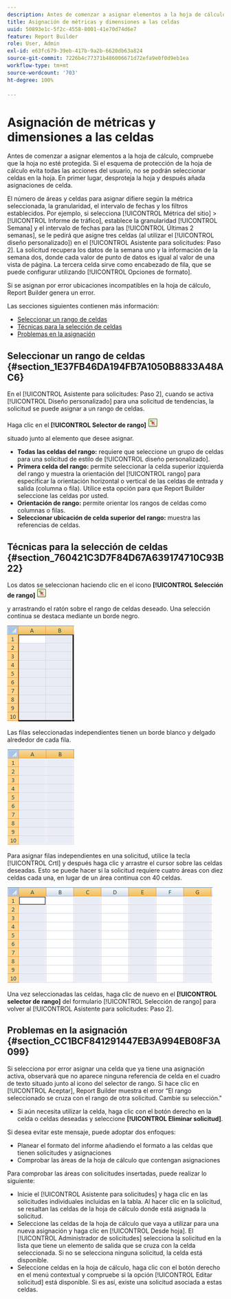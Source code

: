 ```yaml
---
description: Antes de comenzar a asignar elementos a la hoja de cálculo, compruebe que la hoja no esté protegida. Si el esquema de protección de la hoja de cálculo evita todas las acciones del usuario, no se podrán seleccionar celdas en la hoja. En primer lugar, desproteja la hoja y después añada asignaciones de celda.
title: Asignación de métricas y dimensiones a las celdas
uuid: 50893e1c-5f2c-4558-8001-41e70d74d6e7
feature: Report Builder
role: User, Admin
exl-id: e63fc679-39eb-417b-9a2b-6620db63a824
source-git-commit: 7226b4c77371b486006671d72efa9e0f0d9eb1ea
workflow-type: tm+mt
source-wordcount: '703'
ht-degree: 100%

---
```


# Asignación de métricas y dimensiones a las celdas

Antes de comenzar a asignar elementos a la hoja de cálculo, compruebe que la hoja no esté protegida. Si el esquema de protección de la hoja de cálculo evita todas las acciones del usuario, no se podrán seleccionar celdas en la hoja. En primer lugar, desproteja la hoja y después añada asignaciones de celda.

El número de áreas y celdas para asignar difiere según la métrica seleccionada, la granularidad, el intervalo de fechas y los filtros establecidos. Por ejemplo, si selecciona [!UICONTROL Métrica del sitio] > [!UICONTROL Informe de tráfico], establece la granularidad [!UICONTROL Semana] y el intervalo de fechas para las [!UICONTROL Últimas 2 semanas], se le pedirá que asigne tres celdas (al utilizar el [!UICONTROL diseño personalizado]) en el [!UICONTROL Asistente para solicitudes: Paso 2]. La solicitud recupera los datos de la semana uno y la información de la semana dos, donde cada valor de punto de datos es igual al valor de una vista de página. La tercera celda sirve como encabezado de fila, que se puede configurar utilizando [!UICONTROL Opciones de formato].

Si se asignan por error ubicaciones incompatibles en la hoja de cálculo, Report Builder genera un error.

Las secciones siguientes contienen más información:

* [Seleccionar un rango de celdas ](/help/analyze/report-builder/layout/map-metrics-and-dimensions-to-cells.md#section_1E37FB46DA194FB7A1050B8833A48AC6)
* [Técnicas para la selección de celdas ](/help/analyze/report-builder/layout/map-metrics-and-dimensions-to-cells.md#section_760421C3D7F84D67A639174710C93B22)
* [Problemas en la asignación ](/help/analyze/report-builder/layout/map-metrics-and-dimensions-to-cells.md#section_CC1BCF841291447EB3A994EB08F3A099)

## Seleccionar un rango de celdas {#section_1E37FB46DA194FB7A1050B8833A48AC6}

En el [!UICONTROL Asistente para solicitudes: Paso 2], cuando se activa [!UICONTROL Diseño personalizado] para una solicitud de tendencias, la solicitud se puede asignar a un rango de celdas.

Haga clic en el **[!UICONTROL Selector de rango]** ![select_cell_icon.png](assets/select_cell_icon.png)

situado junto al elemento que desee asignar.

* **Todas las celdas del rango:** requiere que seleccione un grupo de celdas para una solicitud de estilo de [!UICONTROL diseño personalizado].
* **Primera celda del rango:** permite seleccionar la celda superior izquierda del rango y muestra la orientación del [!UICONTROL rango] para especificar la orientación horizontal o vertical de las celdas de entrada y salida (columna o fila). Utilice esta opción para que Report Builder seleccione las celdas por usted.
* **Orientación de rango:** permite orientar los rangos de celdas como columnas o filas.
* **Seleccionar ubicación de celda superior del rango:** muestra las referencias de celdas.

## Técnicas para la selección de celdas {#section_760421C3D7F84D67A639174710C93B22}

Los datos se seleccionan haciendo clic en el icono **[!UICONTROL Selección de rango]** ![select_cell_icon.png](assets/select_cell_icon.png)

y arrastrando el ratón sobre el rango de celdas deseado. Una selección continua se destaca mediante un borde negro.

![](assets/twenty_cells.gif)

Las filas seleccionadas independientes tienen un borde blanco y delgado alrededor de cada fila.

![](assets/twoXten_cells_highlighted.gif)

Para asignar filas independientes en una solicitud, utilice la tecla [!UICONTROL Crtl] y después haga clic y arrastre el cursor sobre las celdas deseadas. Esto se puede hacer si la solicitud requiere cuatro áreas con diez celdas cada una, en lugar de un área continua con 40 celdas.

![](assets/map4.png)

Una vez seleccionadas las celdas, haga clic de nuevo en el **[!UICONTROL selector de rango]** del formulario [!UICONTROL Selección de rango] para volver al [!UICONTROL Asistente para solicitudes: Paso 2].

## Problemas en la asignación {#section_CC1BCF841291447EB3A994EB08F3A099}

Si selecciona por error asignar una celda que ya tiene una asignación activa, observará que no aparece ninguna referencia de celda en el cuadro de texto situado junto al icono del selector de rango. Si hace clic en [!UICONTROL Aceptar], Report Builder muestra el error “El rango seleccionado se cruza con el rango de otra solicitud. Cambie su selección.&quot;

* Si aún necesita utilizar la celda, haga clic con el botón derecho en la celda o celdas deseadas y seleccione **[!UICONTROL Eliminar solicitud]**.

Si desea evitar este mensaje, puede adoptar dos enfoques:

* Planear el formato del informe añadiendo el formato a las celdas que tienen solicitudes y asignaciones
* Comprobar las áreas de la hoja de cálculo que contengan asignaciones

Para comprobar las áreas con solicitudes insertadas, puede realizar lo siguiente:

* Inicie el [!UICONTROL Asistente para solicitudes] y haga clic en las solicitudes individuales incluidas en la tabla. Al hacer clic en la solicitud, se resaltan las celdas de la hoja de cálculo donde está asignada la solicitud.
* Seleccione las celdas de la hoja de cálculo que vaya a utilizar para una nueva asignación y haga clic en [!UICONTROL Desde hoja]. El [!UICONTROL Administrador de solicitudes] selecciona la solicitud en la lista que tiene un elemento de salida que se cruza con la celda seleccionada. Si no se selecciona ninguna solicitud, la celda está disponible.
* Seleccione celdas en la hoja de cálculo, haga clic con el botón derecho en el menú contextual y compruebe si la opción [!UICONTROL Editar solicitud] está disponible. Si es así, existe una solicitud asociada a estas celdas.
